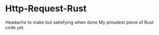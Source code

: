 # Http-Request-Rust
Headache to make but satisfying when done
My proudest piece of Rust code yet.



